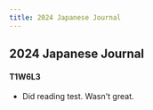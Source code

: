 ```yaml
---
title: 2024 Japanese Journal
---
```


## 2024 Japanese Journal
#### T1W6L3
- Did reading test. Wasn't great.